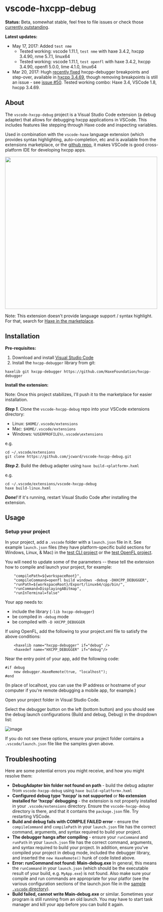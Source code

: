 # vscode-hxcpp-debug

**Status:** Beta, somewhat stable, feel free to file issues or check those [currently outstanding](https://github.com/jcward/vscode-hxcpp-debug/issues).

**Latest updates:**

- May 17, 2017: Added `test nme`
  - Tested working: vscode 1.11.1, `test nme` with haxe 3.4.2, hxcpp 3.4.90, nme 5.7.1, linux64
  - Tested working: vscode 1.11.1, `test openfl` with haxe 3.4.2, hxcpp 3.4.90, openfl 5.0.0, lime 4.1.0, linux64
- Mar 20, 2017: Hugh [recently fixed](https://github.com/HaxeFoundation/hxcpp-debugger/issues/17) hxcpp-debugger breakpoints and step-over, available in [hxcpp 3.4.69](http://nmehost.com/hxcpp/), though removing breakpoints is still an issue - see [issue #50](https://github.com/jcward/vscode-hxcpp-debug/issues/50). Tested working combo: Haxe 3.4, VSCode 1.8, hxcpp 3.4.69.

## About

The `vscode-hxcpp-debug` project is a Visual Studio Code extension (a debug
adapter) that allows for debugging hxcpp applications in VSCode. This includes
features like stepping through Haxe code and inspecting variables.

Used in combination with the `vscode-haxe` language extension (which provides syntax highlighting, auto-completion, etc and is available from the extensions marketplace, or the [github repo](https://github.com/jcward/vscode-haxe), it makes VSCode is good cross-platform IDE for developing hxcpp apps.

<img src="https://cloud.githubusercontent.com/assets/2192439/15448839/34b33624-1f2a-11e6-8585-0b583d32e7e1.png" width=500>

Note: This extension doesn't provide language support / syntax highlight. For that, search for
[Haxe in the marketplace](https://marketplace.visualstudio.com/search?term=haxe&target=VSCode&category=All%20categories&sortBy=Relevance).

## Installation

**Pre-requisites:**

1. Download and install [Visual Studio Code](https://code.visualstudio.com/)
2. Install the `hxcpp-debugger` library from git:
```
haxelib git hxcpp-debugger https://github.com/HaxeFoundation/hxcpp-debugger
```

**Install the extension:**

Note: Once this project stabilizes, I'll push it to the marketplace for easier installation.

***Step 1.***  Clone the `vscode-hxcpp-debug` repo into your VSCode extensions directory:

  - Linux: `$HOME/.vscode/extensions`
  - Mac: `$HOME/.vscode/extensions`
  - Windows: `%USERPROFILE%\.vscode\extensions`

e.g.
```
cd ~/.vscode/extensions
git clone https://github.com/jcward/vscode-hxcpp-debug.git
```

***Step 2.***  Build the debug adapter using `haxe build-<platform>.hxml`

e.g.
```
cd ~/.vscode/extensions/vscode-hxcpp-debug
haxe build-linux.hxml
```

***Done!*** If it's running, restart Visual Studio Code after installing the extension.

## Usage

### Setup your project
In your project, add a `.vscode` folder with a `launch.json` file in it. See example `launch.json` files (they have platform-specific build sections for Windows, Linux, & Mac) in the [test CLI project](https://github.com/jcward/vscode-hxcpp-debug/tree/master/test%20cli) or the [test OpenFL project](https://github.com/jcward/vscode-hxcpp-debug/tree/master/test%20openfl).

You will need to update some of the parameters -- these tell the extension how to compile and launch your project, for example:

```
	"compilePath=${workspaceRoot}",
	"compileCommand=openfl build windows -debug -DHXCPP_DEBUGGER",
	"runPath=${workspaceRoot}/Export/linux64/cpp/bin/",
	"runCommand=DisplayingABitmap",
	"runInTerminal=false"
```

Your app needs to:
- include the library (`-lib hxcpp-debugger`)
- be compiled in `-debug` mode
- be compiled with `-D HXCPP_DEBUGGER`

If using OpenFL, add the following to your project.xml file to satisfy the above conditions:
```
	<haxelib name="hxcpp-debugger" if="debug" />
	<haxedef name="HXCPP_DEBUGGER" if="debug"/>
```

Near the entry point of your app, add the following code:

```
#if debug
    new debugger.HaxeRemote(true, "localhost");
#end
```

(In place of localhost, you can use the IP address or hostname of your computer if you're remote debugging a mobile app, for example.)

Open your project folder in Visual Studio Code. 

Select the debugger button on the left (bottom button) and you should see the debug launch configurations (Build and debug, Debug) in the dropdown list:

![image](https://cloud.githubusercontent.com/assets/2192439/11687462/104c31f8-9e44-11e5-8f2c-8fcb60a49022.png)

If you do not see these options, ensure your project folder contains a `.vscode/launch.json` file like the samples given above.

## Troubleshooting

Here are some potential errors you might receive, and how you might resolve them:

- **DebugAdapter bin folder not found on path** - build the debug adapter from `vscode-hxcpp-debug` using `haxe build-<platform>.hxml`
- **Configured debug type 'hxcpp' is not supported** or **No extension installed for 'hxcpp' debugging** - the extension is not properly installed in your `.vscode/extensions` directory. Ensure the `vscode-hxcpp-debug` directory is there, and that it contains the `package.json` file. Try restarting VSCode.
- **Build and debug fails with COMPILE FAILED error** - ensure the `compileCommand` and `compilePath` in your `launch.json` file has the correct command, arguments, and syntax required to build your project.
- **The debugger hangs after compiling** - ensure your `runCommand` and `runPath` in your `launch.json` file has the correct command, arguments, and syntax required to build your project. In addition, ensure you've compiled your project in debug mode, included the debugger library, and inserted the `new HaxeRemote()` hunk of code listed above. 
- **Error: runCommand not found: Main-debug.exe** In general, this means the `runCommand` in your `launch.json` (which should be the executable result of your build, e.g. `MyApp.exe`) is not found. Also make sure your compile and run commands are appropriate for your platfor (see the various configuration sections of the launch.json file in the [sample `.vscode` directory](https://github.com/jcward/vscode-hxcpp-debug/tree/master/test%20cli/.vscode)).
- **Build failed, cannot write Main-debug.exe** or similar. Sometimes your program is still running from an old launch. You may have to start task manager and kill your app before you can build it again.
